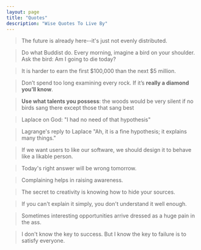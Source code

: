 ```yaml
---
layout: page
title: "Quotes"
description: "Wise Quotes To Live By"
---
```


> The future is already here--it's just not evenly distributed.

> Do what Buddist do. Every morning, imagine a bird on your shoulder. Ask the bird: Am I going to die today?

> It is harder to earn the first $100,000 than the next $5 million.

> Don’t spend too long examining every rock. If it’s **really a diamond you’ll know**.

> **Use what talents you possess**: the woods would be very silent if no birds sang there except those that sang best

> Laplace on God: "I had no need of that hypothesis"

> Lagrange's reply to Laplace "Ah, it is a fine hypothesis; it explains many things."

> If we want users to like our software, we should design it to behave like a likable person.

> Today's right answer will be wrong tomorrow.

> Complaining helps in raising awareness.

> The secret to creativity is knowing how to hide your sources.

> If you can't explain it simply, you don't understand it well enough.

> Sometimes interesting opportunities arrive dressed as a huge pain in the ass.

> I don't know the key to success. But I know the key to failure is to satisfy everyone.

